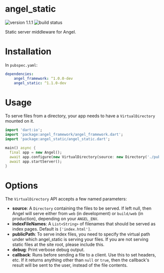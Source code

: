 # angel_static

![version 1.1.1](https://img.shields.io/badge/version-1.1.1-red.svg)
![build status](https://travis-ci.org/angel-dart/static.svg?branch=master)

Static server middleware for Angel.

# Installation
In `pubspec.yaml`:

```yaml
dependencies:
    angel_framework: ^1.0.0-dev
    angel_static: ^1.1.0-dev
```

# Usage
To serve files from a directory, your app needs to have a
`VirtualDirectory` mounted on it.

```dart
import 'dart:io';
import 'package:angel_framework/angel_framework.dart';
import 'package:angel_static/angel_static.dart';

main() async {
  final app = new Angel();
  await app.configure(new VirtualDirectory(source: new Directory('./public')));
  await app.startServer();
}
```

# Options
The `VirtualDirectory` API accepts a few named parameters:
- **source**: A `Directory` containing the files to be served. If left null, then Angel will serve either from `web` (in development) or
    `build/web` (in production), depending on your `ANGEL_ENV`.
- **indexFileNames**: A `List<String>` of filenames that should be served as index pages. Default is `['index.html']`.
- **publicPath**: To serve index files, you need to specify the virtual path under which
    angel_static is serving your files. If you are not serving static files at the site root,
    please include this.
- **debug**: Print verbose debug output.
- **callback**: Runs before sending a file to a client. Use this to set headers, etc. If it returns anything other than `null` or `true`,
then the callback's result will be sent to the user, instead of the file contents.
